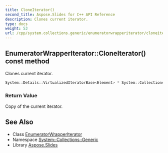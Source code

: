 ```yaml
---
title: CloneIterator()
second_title: Aspose.Slides for C++ API Reference
description: Clones current iterator.
type: docs
weight: 53
url: /cpp/system.collections.generic/enumeratorwrapperiterator/cloneiterator/
---
```

## EnumeratorWrapperIterator::CloneIterator() const method


Clones current iterator.

```cpp
System::Details::VirtualizedIteratorBase<Element> * System::Collections::Generic::EnumeratorWrapperIterator<Element>::CloneIterator() const override
```


### Return Value

Copy of the current iterator.

## See Also

* Class [EnumeratorWrapperIterator](./)
* Namespace [System::Collections::Generic](../)
* Library [Aspose.Slides](../../)